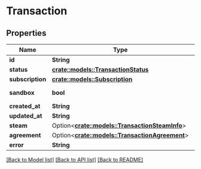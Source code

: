 # Transaction

## Properties

Name | Type | Description | Notes
------------ | ------------- | ------------- | -------------
**id** | **String** |  | 
**status** | [**crate::models::TransactionStatus**](TransactionStatus.md) |  | 
**subscription** | [**crate::models::Subscription**](Subscription.md) |  | 
**sandbox** | **bool** |  | [default to false]
**created_at** | **String** |  | 
**updated_at** | **String** |  | 
**steam** | Option<[**crate::models::TransactionSteamInfo**](TransactionSteamInfo.md)> |  | [optional]
**agreement** | Option<[**crate::models::TransactionAgreement**](TransactionAgreement.md)> |  | [optional]
**error** | **String** |  | 

[[Back to Model list]](../README.md#documentation-for-models) [[Back to API list]](../README.md#documentation-for-api-endpoints) [[Back to README]](../README.md)


